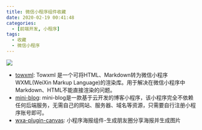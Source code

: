 ```yaml
---
title: 微信小程序组件收藏
date: 2020-02-19 00:41:48
categories:
  - [前端开发, 小程序]
tags:
  - 收藏
  - 微信小程序
---
```


![](https://i.loli.net/2020/02/19/jtOuDvA5ihVlebc.jpg)

<!--more-->

- [towxml](https://github.com/sbfkcel/towxml): Towxml 是一个可将HTML、Markdown转为微信小程序WXML(WeiXin Markup Language)的渲染库。用于解决在微信小程序中Markdown、HTML不能直接渲染的问题。
- [mini-blog](https://github.com/CavinCao/mini-blog): mini-blog是一款基于云开发的博客小程序，该小程序完全不依赖任何后端服务，无需自己的网站、服务器、域名等资源，只需要自行注册小程序账号即可。
- [wxa-plugin-canvas](https://github.com/jasondu/wxa-plugin-canvas): 小程序海报组件-生成朋友圈分享海报并生成图片
